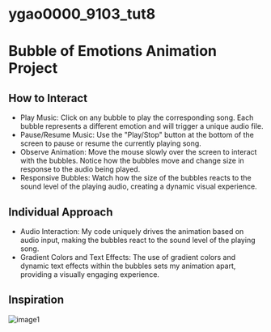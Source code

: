 # ygao0000_9103_tut8
# Bubble of Emotions Animation Project

## How to Interact
- Play Music: Click on any bubble to play the corresponding song. Each bubble represents a different emotion and will trigger a unique audio file.
- Pause/Resume Music: Use the "Play/Stop" button at the bottom of the screen to pause or resume the currently playing song.
- Observe Animation: Move the mouse slowly over the screen to interact with the bubbles. Notice how the bubbles move and change size in response to the audio being played.
- Responsive Bubbles: Watch how the size of the bubbles reacts to the sound level of the playing audio, creating a dynamic visual experience.

## Individual Approach
- Audio Interaction: My code uniquely drives the animation based on audio input, making the bubbles react to the sound level of the playing song.
- Gradient Colors and Text Effects: The use of gradient colors and dynamic text effects within the bubbles sets my animation apart, providing a visually engaging experience.

## Inspiration
![image1](/Users/gaoyumeng/Desktop/ygao0000_9103_tut8/images/image1.jpg)
